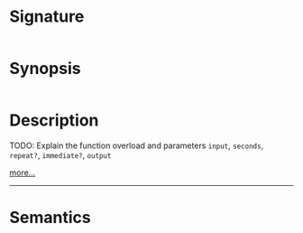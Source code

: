 # Signature
```vikid-signature
```

# Synopsis
```vikid-synopsis
```

# Description
TODO: Explain the function overload and parameters `input`, `seconds`, `repeat?`, `immediate?`, `output`

[more...](http://reactivex.io/documentation/operators/timer.html)

----
# Semantics